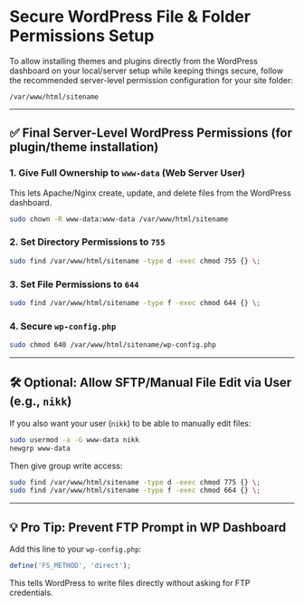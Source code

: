 # Secure WordPress File & Folder Permissions Setup

To allow installing themes and plugins directly from the WordPress dashboard on your local/server setup while keeping things secure, follow the recommended server-level permission configuration for your site folder:

`/var/www/html/sitename`

---

## ✅ Final Server-Level WordPress Permissions (for plugin/theme installation)

### 1. Give Full Ownership to `www-data` (Web Server User)

This lets Apache/Nginx create, update, and delete files from the WordPress dashboard.

```bash
sudo chown -R www-data:www-data /var/www/html/sitename
```

### 2. Set Directory Permissions to `755`

```bash
sudo find /var/www/html/sitename -type d -exec chmod 755 {} \;
```

### 3. Set File Permissions to `644`

```bash
sudo find /var/www/html/sitename -type f -exec chmod 644 {} \;
```

### 4. Secure `wp-config.php`

```bash
sudo chmod 640 /var/www/html/sitename/wp-config.php
```

---

## 🛠 Optional: Allow SFTP/Manual File Edit via User (e.g., `nikk`)

If you also want your user (`nikk`) to be able to manually edit files:

```bash
sudo usermod -a -G www-data nikk
newgrp www-data
```

Then give group write access:

```bash
sudo find /var/www/html/sitename -type d -exec chmod 775 {} \;
sudo find /var/www/html/sitename -type f -exec chmod 664 {} \;
```

---

## 💡 Pro Tip: Prevent FTP Prompt in WP Dashboard

Add this line to your `wp-config.php`:

```php
define('FS_METHOD', 'direct');
```

This tells WordPress to write files directly without asking for FTP credentials.